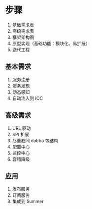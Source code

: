 # 步骤
1. 基础需求表
2. 高级需求表
3. 框架架构图
4. 原型实现（基础功能：模块化、易扩展）
5. 迭代工程

## 基本需求
1. 服务注册
2. 服务发现
3. 动态感知
4. 自动注入到 IOC 

## 高级需求
1. URL 驱动
2. SPI 扩展
3. 尽量趋同 dubbo 包结构
4. 配置中心
5. 监控中心
6. 容错降级

## 应用
1. 发布服务
2. 订阅服务
3. 集成到 Summer
